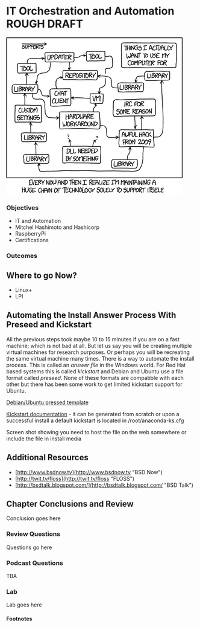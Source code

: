 # IT Orchestration and Automation ROUGH DRAFT
![*Creating technology to support technology.*](images/Chapter-Header/Chapter-14/tech_loops-2.png "Tech Loops")

### Objectives

   * IT and Automation
   * Mitchel Hashimoto and Hashicorp
   * RaspberryPi
   * Certifications

### Outcomes

## Where to go Now?

   * Linux+
   * LPI

## Automating the Install Answer Process With Preseed and Kickstart  

  All the previous steps took maybe 10 to 15 minutes if you are on a fast machine; which is not bad at all.  But let us say you will be creating multiple virtual machines for research purposes. Or perhaps you will be recreating the same virtual machine many times.  There is a way to automate the install process.  This is called an *answer file* in the Windows world.  For Red Hat based systems this is called *kickstart* and Debian and Ubuntu use a file format called *preseed*.  None of these formats are compatible with each other but there has been some work to get limited kickstart support for Ubuntu.  

  [Debian/Ubuntu pressed template](https://help.ubuntu.com/lts/installation-guide/amd64/apb.html "Preseed")

  [Kickstart documentation](https://docs.fedoraproject.org/en-US/Fedora/18/html/Installation_Guide/s1-kickstart2-file.html) - it can be generated from scratch or upon a successful install a default kickstart is located in /root/anaconda-ks.cfg

Screen shot showing you need to host the file on the web somewhere or include the file in install media

## Additional Resources

*  [http://www.bsdnow.tv](http://www.bsdnow.tv "BSD Now")
*  [http://twit.tv/floss](http://twit.tv/floss "FLOSS")
*  [http://bsdtalk.blogspot.com/](http://bsdtalk.blogspot.com/ "BSD Talk")

## Chapter Conclusions and Review

  Conclusion goes here

### Review Questions

  Questions go here

### Podcast Questions

TBA

### Lab

 Lab goes here

#### Footnotes
